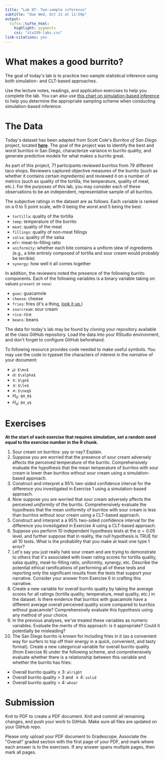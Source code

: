 ```yaml
---
title: "Lab 07: Two-sample inference"
subtitle: "due Wed, Oct 21 at 11:59p"
output: 
  tufte::tufte_html:
    highlight: pygments
    css: "sta199-labs.css"
link-citations: yes
---
```





# What makes a good burrito?

The goal of today's lab is to practice two-sample statistical inference using
both simulation- and CLT-based approaches.

Use the lecture notes, readings, and application exercises to help you complete the lab. You can also use [this chart on simulation-based inference](sim-inference-chart.png) to help you determine the appropriate sampling scheme when conducting simulation-based inference.

# The Data

Today's dataset has been adapted from Scott Cole's *Burritos of San Diego* 
project, located [**here**](https://srcole.github.io/100burritos/). The goal 
of the project was to identify the best and worst burritos in San Diego, 
characterize variance in burrito quality, and generate predictive models for 
what makes a burrito great. 

As part of this project, 71 participants reviewed burritos from 79 different 
taco shops. Reviewers captured objective measures of the burrito (such as 
whether it contains certain ingredients) and reviewed it on a number of metrics 
(such as quality of the tortilla, the temperature, quality of meat, etc.). For 
the purposes of this lab, you may consider each of these observations to be an
independent, representative sample of all burritos.

The subjective ratings in the dataset are as follows. Each variable is ranked
on a 0 to 5 point scale, with 0 being the worst and 5 being the best. 

- `tortilla`: quality of the tortilla
- `temp`: temperature of the burrito
- `meat`: quality of the meat
- `fillings`: quality of non-meat fillings
- `salsa`: quality of the salsa
- `mfr`: meat-to-filling ratio
- `uniformity`: whether each bite contains a uniform slew of ingredients (e.g.,
a bite entirely composed of tortilla and sour cream would probably be terrible)
- `synergy`: how well it all comes together

In addition, the reviewers noted the presence of the following burrito
components. Each of the following variables is a binary variable taking on 
values `present` or `none`:

- `guac`: guacamole
- `cheese`: cheese
- `fries`: fries (it's a thing, [look it up.](https://en.wikipedia.org/wiki/Burrito#San_Diego))
- `sourcream`: sour cream
- `rice`: rice
- `beans`: beans

The data for today's lab may be found by cloning your repository available at 
the class GitHub repository. Load the data into your RStudio environment, and
don't forget to configure GitHub beforehand.

To following resource provides code needed to make useful symbols. You may use
the code to typeset the characters of interest in the *narrative* of your
document:

- $\mu$: `$\mu$`
- $\alpha$: `$\alpha$`
- $\ge$: `$\ge$`
- $\le$: `$\le$`
- $\neq$: `$\neq$`
- $H_0$: `$H_0$`
- $H_a$: `$H_a$`


# Exercises

**At the start of each exercise that requires simulation, set a random seed**
**equal to the exercise number in the R chunk.**

1. Sour cream on burritos: yay or nay? Explain.
2. Suppose you are worried that the presence of sour cream adversely affects the 
perceived temperature of the burrito. Comprehensively evaluate the hypothesis 
that the mean temperature of burritos with sour cream is lower than burritos 
without sour cream using a simulation-based approach.
3. Construct and interpret a 95% two-sided confidence interval for the 
difference you investigated in Exercise 1 using a simulation-based approach. 
4. Now suppose you are worried that sour cream adversely affects the perceived
*uniformity* of the burrito. Comprehensively evaluate the hypothesis that
the mean uniformity of burritos with sour cream is less than burritos without 
sour cream using a CLT-based approach.
5. Construct and interpret a a 95% two-sided confidence interval for the 
difference you investigated in Exercise 4 using a CLT-based approach.
6. Suppose you perform 10 independent hypothesis tests at the $\alpha = 0.05$
level, and further suppose that in reality, the null hypothesis is TRUE for all
10 tests. What is the probability that you make at least one type 1 error?
7. Let's say you just really hate sour cream and are trying to demonstrate to
others that it's associated with lower rating scores for tortilla quality,
salsa quality, meat-to-filling ratio, uniformity, synergy, etc. Describe the
potential ethical ramifications of performing all of these tests and reporting
only the significant results from the tests that support your narrative. 
Consider your answer from Exercise 6 in crafting this narrative.
8. Create a new variable for overall burrito quality by taking the average
scores for all ratings (tortilla quality, temperature, meat quality, etc.) in
the dataset. Is there evidence that burritos with guacamole have a different
average overall perceived quality score compared to burritos without guacamole?
Comprehensively evaluate this hypothesis using any method of your choice.
9. In the previous analyses, we've treated these variables as numeric variables.
Evaluate the merits of this approach: is it appropriate? Could it potentially be
misleading?
10. The San Diego burrito is known for including fries in it (as a convenient
way for surfers to top off their energy in a quick, convenient, and tasty 
format). Create a new categorical variable for overall burrito quality (from 
Exercise 8) under the following scheme, and comprehensively evaluate whether
there is a relationship between this variable and whether the burrito has fries:
- Overall burrito quality $\le$ 3: `alright`
- Overall burrito quality $>$ 3 and $\le 4$: `solid`
- Overall burrito quality $>$ 4: `whoa!`



# Submission

Knit to PDF to create a PDF document. Knit and commit all remaining changes, 
and push your work to GitHub. Make sure all files are updated on your GitHub 
repo.

Please only upload your PDF document to Gradescope. Associate the "Overall"
graded section with the first page of your PDF, and mark where each answer is 
to the exercises. If any answer spans multiple pages, then mark all pages.
